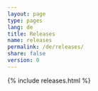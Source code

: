 ```yaml
---
layout: page
type: pages
lang: de
title: Releases
name: releases
permalink: /de/releases/
share: false
version: 0
---
```


{% include releases.html %}
